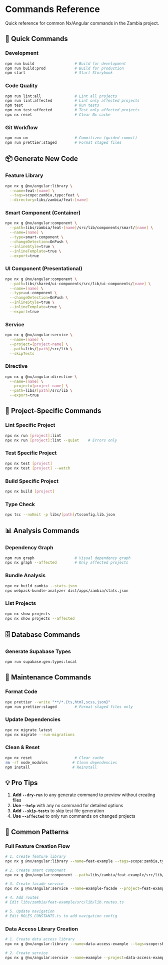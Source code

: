 # Commands Reference

Quick reference for common Nx/Angular commands in the Zambia project.

## 🚀 Quick Commands

### Development

```bash
npm run build                  # Build for development
npm run build:prod             # Build for production
npm start                      # Start Storybook
```

### Code Quality

```bash
npm run lint:all               # Lint all projects
npm run lint:affected          # Lint only affected projects
npm test                       # Run tests
npm run test:affected          # Test only affected projects
npx nx reset                   # Clear Nx cache
```

### Git Workflow

```bash
npm run cm                     # Commitizen (guided commit)
npm run prettier:staged        # Format staged files
```

## 📦 Generate New Code

### Feature Library

```bash
npx nx g @nx/angular:library \
  --name=feat-[name] \
  --tags=scope:zambia,type:feat \
  --directory=libs/zambia/feat-[name]
```

### Smart Component (Container)

```bash
npx nx g @nx/angular:component \
  --path=libs/zambia/feat-[name]/src/lib/components/smart/[name] \
  --name=[name] \
  --type=smart-component \
  --changeDetection=OnPush \
  --inlineStyle=true \
  --inlineTemplate=true \
  --export=true
```

### UI Component (Presentational)

```bash
npx nx g @nx/angular:component \
  --path=libs/shared/ui-components/src/lib/ui-components/[name] \
  --name=[name] \
  --type=ui-component \
  --changeDetection=OnPush \
  --inlineStyle=true \
  --inlineTemplate=true \
  --export=true
```

### Service

```bash
npx nx g @nx/angular:service \
  --name=[name] \
  --project=[project-name] \
  --path=libs/[path]/src/lib \
  --skipTests
```

### Directive

```bash
npx nx g @nx/angular:directive \
  --name=[name] \
  --project=[project-name] \
  --path=libs/[path]/src/lib \
  --export=true
```

## 🔧 Project-Specific Commands

### Lint Specific Project

```bash
npx nx run [project]:lint
npx nx run [project]:lint --quiet    # Errors only
```

### Test Specific Project

```bash
npx nx test [project]
npx nx test [project] --watch
```

### Build Specific Project

```bash
npx nx build [project]
```

### Type Check

```bash
npx tsc --noEmit -p libs/[path]/tsconfig.lib.json
```

## 📊 Analysis Commands

### Dependency Graph

```bash
npm run graph                  # Visual dependency graph
npx nx graph --affected        # Only affected projects
```

### Bundle Analysis

```bash
npx nx build zambia --stats-json
npx webpack-bundle-analyzer dist/apps/zambia/stats.json
```

### List Projects

```bash
npx nx show projects
npx nx show projects --affected
```

## 🗄️ Database Commands

### Generate Supabase Types

```bash
npm run supabase:gen:types:local
```

## 🧹 Maintenance Commands

### Format Code

```bash
npx prettier --write "**/*.{ts,html,scss,json}"
npm run prettier:staged        # Format staged files only
```

### Update Dependencies

```bash
npx nx migrate latest
npx nx migrate --run-migrations
```

### Clean & Reset

```bash
npx nx reset                   # Clear cache
rm -rf node_modules           # Clean dependencies
npm install                   # Reinstall
```

## 💡 Pro Tips

1. **Add `--dry-run`** to any generate command to preview without creating files
2. **Use `--help`** with any nx command for detailed options
3. **Add `--skip-tests`** to skip test file generation
4. **Use `--affected`** to only run commands on changed projects

## 🎯 Common Patterns

### Full Feature Creation Flow

```bash
# 1. Create feature library
npx nx g @nx/angular:library --name=feat-example --tags=scope:zambia,type:feat --directory=libs/zambia/feat-example

# 2. Create smart component
npx nx g @nx/angular:component --path=libs/zambia/feat-example/src/lib/components/smart --name=example-list --type=smart-component --changeDetection=OnPush --inlineStyle=true --inlineTemplate=true --export=true

# 3. Create facade service
npx nx g @nx/angular:service --name=example-facade --project=feat-example --path=libs/zambia/feat-example/src/lib/services --skipTests

# 4. Add routes
# Edit libs/zambia/feat-example/src/lib/lib.routes.ts

# 5. Update navigation
# Edit ROLES_CONSTANTS.ts to add navigation config
```

### Data Access Library Creation

```bash
# 1. Create data access library
npx nx g @nx/angular:library --name=data-access-example --tags=scope:shared,type:api --directory=libs/shared/data-access-example

# 2. Create service
npx nx g @nx/angular:service --name=example --project=data-access-example --path=libs/shared/data-access-example/src/lib --skipTests
```
